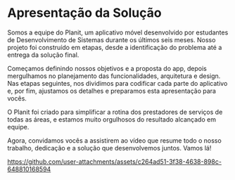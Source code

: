 # Apresentação da Solução

Somos a equipe do Planit, um aplicativo móvel desenvolvido por estudantes de Desenvolvimento de Sistemas durante os últimos seis meses. Nosso projeto foi construído em etapas, desde a identificação do problema até a entrega da solução final.

Começamos definindo nossos objetivos e a proposta do app, depois mergulhamos no planejamento das funcionalidades, arquitetura e design. Nas etapas seguintes, nos dividimos para codificar cada parte do aplicativo e, por fim, ajustamos os detalhes e preparamos esta apresentação para vocês.

O Planit foi criado para simplificar a rotina dos prestadores de serviços de todas as áreas, e estamos muito orgulhosos do resultado alcançado em equipe.

Agora, convidamos vocês a assistirem ao vídeo que resume todo o nosso trabalho, dedicação e a solução que desenvolvemos juntos. Vamos lá!


https://github.com/user-attachments/assets/c264ad51-3f38-4638-898c-648810168594




